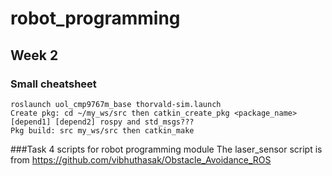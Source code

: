 # robot_programming

## Week 2
### Small cheatsheet 
```
roslaunch uol_cmp9767m_base thorvald-sim.launch
Create pkg: cd ~/my_ws/src then catkin_create_pkg <package_name> [depend1] [depend2] rospy and std_msgs???
Pkg build: src my_ws/src then catkin_make 

```
###Task 4
scripts for robot programming module
The laser_sensor script is from https://github.com/vibhuthasak/Obstacle_Avoidance_ROS
